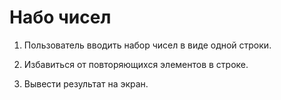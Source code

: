 # Набо чисел

1. Пользователь вводить набор чисел в виде одной строки.

2. Избавиться от повторяющихся элементов в строке.

3. Вывести результат на экран.